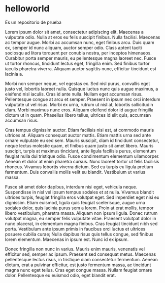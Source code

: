 # helloworld
Es un repositorio de prueba

Lorem ipsum dolor sit amet, consectetur adipiscing elit. Maecenas a vulputate odio. Nulla at eros eu felis suscipit finibus. Nulla facilisi. Maecenas ac tempor augue. Morbi ac accumsan nunc, eget finibus arcu. Duis quam ex, semper id nunc aliquam, auctor semper odio. Class aptent taciti sociosqu ad litora torquent per conubia nostra, per inceptos himenaeos. Curabitur porta semper mauris, eu pellentesque magna laoreet nec. Fusce ut tortor rhoncus, tincidunt lectus eget, fringilla enim. Sed finibus tortor iaculis pharetra viverra. Aliquam auctor sagittis nunc, efficitur tincidunt est lacinia a.

Morbi non semper neque, vel egestas ex. Sed nisl purus, convallis eget justo vel, lobortis laoreet nulla. Quisque luctus nunc quis augue maximus, a eleifend nisl iaculis. Cras id ante nulla. Nullam eget accumsan risus. Pellentesque congue at arcu et semper. Praesent in ipsum nec orci interdum vulputate ut vel risus. Morbi ex urna, rutrum ut nisl at, lobortis sollicitudin diam. Morbi maximus nunc eros. Aliquam eleifend dolor id augue fringilla dictum ut in quam. Phasellus libero tellus, ultrices id elit quis, accumsan accumsan risus.

Cras tempus dignissim auctor. Etiam facilisis nisi est, at commodo mauris ultrices at. Aliquam consequat auctor mattis. Etiam mattis urna sed ante ornare vulputate eu sed sem. Mauris suscipit, diam id tincidunt consectetur, neque lectus molestie quam, et finibus quam justo sit amet libero. Mauris suscipit, turpis at maximus tincidunt, ante ligula facilisis purus, elementum feugiat nulla dui tristique odio. Fusce condimentum elementum ullamcorper. Aenean et dolor at enim pharetra cursus. Nunc laoreet tortor ut felis facilisis rhoncus. Vivamus lobortis viverra dictum. Sed eu turpis eu ligula pretium fermentum. Duis convallis mollis velit eu blandit. Vestibulum ut varius massa.

Fusce sit amet dolor dapibus, interdum nisi eget, vehicula neque. Suspendisse in nisl vel ipsum tempus sodales et at nulla. Vivamus blandit ultrices turpis, feugiat fringilla eros volutpat eget. Sed imperdiet eget nisi eu dignissim. Etiam euismod, ligula quis feugiat scelerisque, augue urna sodales dolor, quis lacinia purus sem a lorem. Proin at erat mollis, tempor libero vestibulum, pharetra massa. Aliquam non ipsum ligula. Donec rutrum volutpat magna, eu semper felis vulputate vitae. Praesent volutpat dolor in nunc placerat, in elementum magna finibus. Cras feugiat tincidunt nibh sed porta. Vestibulum ante ipsum primis in faucibus orci luctus et ultrices posuere cubilia curae; Nulla dapibus risus quis tellus congue, sed finibus lorem elementum. Maecenas in ipsum est. Nunc id ex ipsum.

Donec fringilla non nunc in varius. Mauris enim mauris, venenatis vel efficitur sed, semper ac ipsum. Praesent sed consequat metus. Maecenas pellentesque lectus risus, in tristique diam consectetur fermentum. Aenean dictum, erat a pulvinar efficitur, est justo fermentum massa, ac tincidunt magna nunc eget tellus. Cras eget congue massa. Nullam feugiat ornare dolor. Pellentesque eu euismod odio, eget blandit erat.
